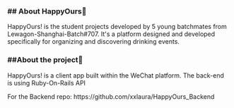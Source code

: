 
<h3>## About HappyOurs🍻</h3>

<p >HappyOurs! is the student projects developed by 5 young batchmates from Lewagon-Shanghai-Batch#707. It's a platform designed and developed specifically for organizing and discovering drinking events.</p>


<h3 >##About the project👬</h3>
<p >HappyOurs! is a client app built within the WeChat platform. The back-end is using Ruby-On-Rails API</p>
<p >For the Backend repo: https://github.com/xxlaura/HappyOurs_Backend</p>







